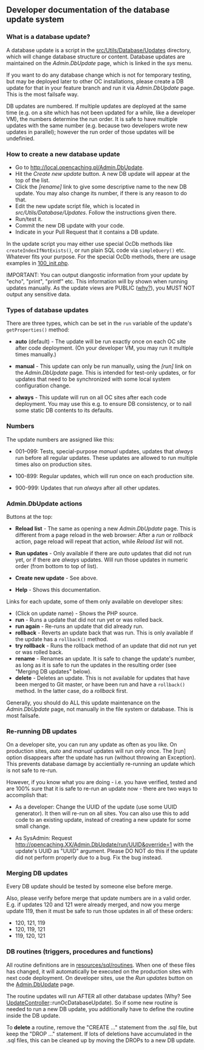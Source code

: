 ## Developer documentation of the database update system

### What is a database update?

A database update is a script in the [src/Utils/Database/Updates](https://github.com/opencaching/opencaching-pl/tree/master/src/Utils/Database/Updates)
directory, which will change database structure or content. Database updates
are maintained on the *Admin.DbUpdate* page, which is linked in the *sys* menu.

If you want to do any database change which is not for temporary testing,
but may be deployed later to other OC installations, please create a DB
update for that in your feature branch and run it via *Admin.DbUpdate* page.
This is the most failsafe way.

DB updates are numbered. If multiple updates are deployed at the same time
(e.g. on a site which has not been updated for a while, like a developer VM),
the numbers determine the run order. It is safe to have multiple updates with
the same number (e.g. because two developers wrote new updates in parallel);
however the run order of those updates will be undefinied.

### How to create a new database update

- Go to http://local.opencaching.pl/Admin.DbUpdate.
- Hit the *Create new update* button. A new DB update will appear at the top of the list.
- Click the *[rename]* link to give some descriptive name to the new DB update.
    You may also change its number, if there is any reason to do that.
- Edit the new update script file, which is located in *src/Utils/Database/Updates*.
    Follow the instructions given there.
- Run/test it.
- Commit the new DB update with your code.
- Indicate in your Pull Request that it contains a DB update.

In the update script you may either use special OcDb methods like
`createIndexIfNotExists()`, or run plain SQL code via `simpleQuery()` etc.
Whatever fits your purpose. For the special OcDb methods, there are usage examples
in [100_init.php](https://github.com/opencaching/opencaching-pl/blob/master/src/Utils/Database/Updates/100_init.php).

IMPORTANT: You can output diangostic information from your update by "echo",
"print", "printf" etc. This information will by shown when running updates
manually. As the update views are PUBLIC
([why?](https://github.com/opencaching/opencaching-pl/pull/1923)), you MUST NOT
output any sensitive data.

### Types of database updates

There are three types, which can be set in the `run` variable of the update's
`getProperties()` method:

- **auto** (default) - The update will be run exactly once on each OC site after
    code deployment. (On your developer VM, you may run it multiple times manually.)

- **manual** - This update can only be run manually, using the *[run]* link on the
    *Admin.DbUpdate* page. This is intended for test-only updates, or for updates that
    need to be synchronized with some local system configuration change.

- **always** - This update will run on all OC sites after each code deployment.
    You may use this e.g. to ensure DB consistency, or to nail some static
    DB contents to its defaults.

### Numbers

The update numbers are assigned like this:

- 001–099: Tests, special-purpose *manual* updates, updates that *always* run before
    all regular updates. These updates are allowed to run multiple times also on
    production sites.

- 100-899: Regular updates, which will run once on each production site.

- 900-999: Updates that run *always* after all other updates.

### Admin.DbUpdate actions

Buttons at the top:

- **Reload list** - The same as opening a new *Admin.DbUpdate* page. This is different
  from a page reload in the web browser: After a *run* or *rollback* action, page
  reload will repeat that action, while *Reload list* will not.

- **Run updates** - Only available if there are *auto* updates that did not run yet,
  or if there are *always* updates. Will run those updates in numeric order
  (from bottom to top of list).

- **Create new update** - See above.

- **Help** - Shows this documentation.

Links for each update, some of them only available on developer sites:

- (Click on update name) - Shows the PHP source.
- **run** - Runs a update that did not run yet or was rolled back.
- **run again** - Re-runs an update that did already run.
- **rollback** - Reverts an update back that was run.
    This is only available if the update has a `rollback()` method.
- **try rollback** - Runs the rollback method of an update that did not run yet or was
    rolled back.
- **rename** - Renames an update. It is safe to change the update's number, as long as
    it is safe to run the updates in the resulting order (see "Merging DB updates" below).
- **delete** - Deletes an update. This is not available for updates that have been
    merged to Git master, or have been run and have a `rollback()` method.
    In the latter case, do a *rollback* first.

Generally, you should do ALL this update maintenance on the *Admin.DbUpdate* page,
not manually in the file system or database. This is most failsafe.

### Re-running DB updates

On a developer site, you can run any update as often as you like.
On production sites, *auto* and *manual* updates will run only once. The
[run] option disappears after the update has run (without throwing an
Exception). This prevents database damage by accientially re-running an
update which is not safe to re-run.

However, if you know what you are doing - i.e. you have verified, tested
and are 100% sure that it is safe to re-run an update now - there are two
ways to accomplish that:

* As a developer: Change the UUID of the update (use some UUID generator).
It then will re-run on all sites. You can also use this to add code to an
existing update, instead of creating a new update for some small change.

* As SysAdmin:
Request http://opencaching.XX/Admin.DbUpdate/run/UUID&override=1
with the update's UUID as "UUID" argument. Please DO NOT do this if
the update did not perform properly due to a bug. Fix the bug instead.

### Merging DB updates

Every DB update should be tested by someone else before merge.

Also, please verify before merge that update numbers are in a valid order.
E.g. if updates 120 and 121 were already merged, and now you merge update 119,
then it must be safe to run those updates in all of these orders:

- 120, 121, 119
- 120, 119, 121
- 119, 120, 121

### DB routines (triggers, procedures and functions)

All routine definitions are in
[resources/sql/routines](https://github.com/opencaching/opencaching-pl/tree/master/resources/sql/routines).
When one of these files has changed, it will automatically be executed on the
production sites with next code deployment. On developer sites, use the
*Run updates* button on the [Admin.DbUpdate](http://local.opencaching.pl/Admin.DbUpdate) page.

The routine updates will run AFTER all other database updates (Why? See
[UpdateController](https://github.com/opencaching/opencaching-pl/tree/master/src/Controllers/UpdateController.php)::runOcDatabaseUpdate).
So if some new routine is needed to run a new DB update, you additionally have
to define the routine inside the DB update.

To **delete** a routine, remove the "CREATE ..." statement from the .sql file,
but keep the "DROP ..." statement. If lots of deletions have accumulated in the
.sql files, this can be cleaned up by moving the DROPs to a new DB update.
